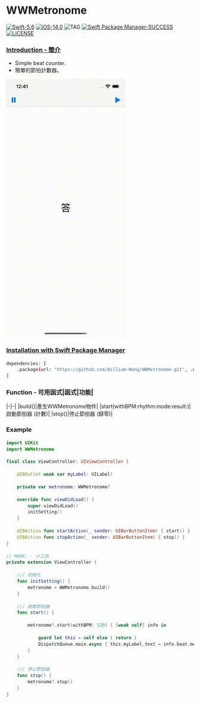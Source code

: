 # WWMetronome
[![Swift-5.6](https://img.shields.io/badge/Swift-5.6-orange.svg?style=flat)](https://developer.apple.com/swift/) [![iOS-14.0](https://img.shields.io/badge/iOS-14.0-pink.svg?style=flat)](https://developer.apple.com/swift/) ![TAG](https://img.shields.io/github/v/tag/William-Weng/WWMetronome) [![Swift Package Manager-SUCCESS](https://img.shields.io/badge/Swift_Package_Manager-SUCCESS-blue.svg?style=flat)](https://developer.apple.com/swift/) [![LICENSE](https://img.shields.io/badge/LICENSE-MIT-yellow.svg?style=flat)](https://developer.apple.com/swift/)

### [Introduction - 簡介](https://swiftpackageindex.com/William-Weng)
- Simple beat counter.
- 簡單的節拍計數器。

![](./Example.gif)

### [Installation with Swift Package Manager](https://medium.com/彼得潘的-swift-ios-app-開發問題解答集/使用-spm-安裝第三方套件-xcode-11-新功能-2c4ffcf85b4b)
```bash
dependencies: [
    .package(url: "https://github.com/William-Weng/WWMetronome.git", .upToNextMajor(from: "1.0.0"))
]
```

### Function - 可用函式|函式|功能|
|-|-|
|build()|產生WWMetronome物件|
|start(withBPM:rhythm:mode:result:)|啟動節拍器 (計數)|
|stop()|停止節拍器 (歸零)|

### Example
```swift
import UIKit
import WWMetronome

final class ViewController: UIViewController {

    @IBOutlet weak var myLabel: UILabel!
    
    private var metronome: WWMetronome?
    
    override func viewDidLoad() {
        super.viewDidLoad()
        initSetting()
    }
    
    @IBAction func startAction(_ sender: UIBarButtonItem) { start() }
    @IBAction func stopAction(_ sender: UIBarButtonItem) { stop() }
}

// MARK: - 小工具
private extension ViewController {
    
    /// 初始化
    func initSetting() {
        metronome = WWMetronome.build()
    }
    
    /// 啟動節拍器
    func start() {
        
        metronome?.start(withBPM: 120) { [weak self] info in
            
            guard let this = self else { return }
            DispatchQueue.main.async { this.myLabel.text = info.beat.message() }
        }
    }
    
    /// 停止節拍器
    func stop() {
        metronome?.stop()
    }
}
```
